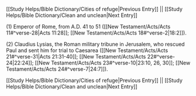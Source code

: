 [[Study Helps/Bible Dictionary/Cities of refuge|Previous Entry]]  ||  [[Study Helps/Bible Dictionary/Clean and unclean|Next Entry]]

 (1) Emperor of Rome, from A.D. 41 to 51 ([[New Testament/Acts/Acts 11#^verse-28|Acts 11:28]]; [[New Testament/Acts/Acts 18#^verse-2|18:2]]).

 (2) Claudius Lysias, the Roman military tribune in Jerusalem, who rescued Paul and sent him for trial to Caesarea ([[New Testament/Acts/Acts 21#^verse-31|Acts 21:31-40]]; [[New Testament/Acts/Acts 22#^verse-24|22:24]]; [[New Testament/Acts/Acts 23#^verse-10|23:10, 26, 30]]; [[New Testament/Acts/Acts 24#^verse-7|24:7]]).

[[Study Helps/Bible Dictionary/Cities of refuge|Previous Entry]]  ||  [[Study Helps/Bible Dictionary/Clean and unclean|Next Entry]]